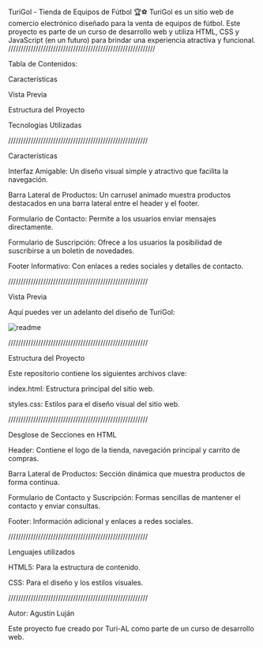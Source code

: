 TuriGol - Tienda de Equipos de Fútbol 🏆⚽
TuriGol es un sitio web de comercio electrónico diseñado para la venta de equipos de fútbol. Este proyecto es parte de un curso de desarrollo web y utiliza HTML, CSS y JavaScript (en un futuro) para brindar una experiencia atractiva y funcional.
///////////////////////////////////////////////////////////

Tabla de Contenidos:

Características

Vista Previa

Estructura del Proyecto

Tecnologías Utilizadas

////////////////////////////////////////////////////////

Características

Interfaz Amigable: Un diseño visual simple y atractivo que facilita la navegación.

Barra Lateral de Productos: Un carrusel animado muestra productos destacados en una barra lateral entre el header y el footer.

Formulario de Contacto: Permite a los usuarios enviar mensajes directamente.

Formulario de Suscripción: Ofrece a los usuarios la posibilidad de suscribirse a un boletín de novedades.

Footer Informativo: Con enlaces a redes sociales y detalles de contacto.

////////////////////////////////////////////////////////

Vista Previa

Aquí puedes ver un adelanto del diseño de TuriGol:

![readme](https://github.com/user-attachments/assets/8dee73ae-c240-437c-88a7-db922666b9eb)

////////////////////////////////////////////////////////

Estructura del Proyecto

Este repositorio contiene los siguientes archivos clave:

index.html: Estructura principal del sitio web.

styles.css: Estilos para el diseño visual del sitio web.

////////////////////////////////////////////////////////

Desglose de Secciones en HTML

Header: Contiene el logo de la tienda, navegación principal y carrito de compras.

Barra Lateral de Productos: Sección dinámica que muestra productos de forma continua.

Formulario de Contacto y Suscripción: Formas sencillas de mantener el contacto y enviar consultas.

Footer: Información adicional y enlaces a redes sociales.

////////////////////////////////////////////////////////

Lenguajes utilizados

HTML5: Para la estructura de contenido.

CSS: Para el diseño y los estilos visuales.

////////////////////////////////////////////////////////

Autor: Agustin Luján

Este proyecto fue creado por Turi-AL como parte de un curso de desarrollo web.



